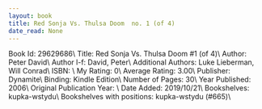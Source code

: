 ```yaml
---
layout: book
title: Red Sonja Vs. Thulsa Doom  no. 1 (of 4)
date_read: None
---
```


Book Id: 29629686\ 
Title: Red Sonja Vs. Thulsa Doom #1 (of 4)\ 
Author: Peter David\ 
Author l-f: David, Peter\ 
Additional Authors: Luke Lieberman, Will Conrad\ 
ISBN: \ 
My Rating: 0\ 
Average Rating: 3.00\ 
Publisher: Dynamite\ 
Binding: Kindle Edition\ 
Number of Pages: 30\ 
Year Published: 2006\ 
Original Publication Year: \ 
Date Added: 2019/10/21\ 
Bookshelves: kupka-wstydu\ 
Bookshelves with positions: kupka-wstydu (#665)\ 

